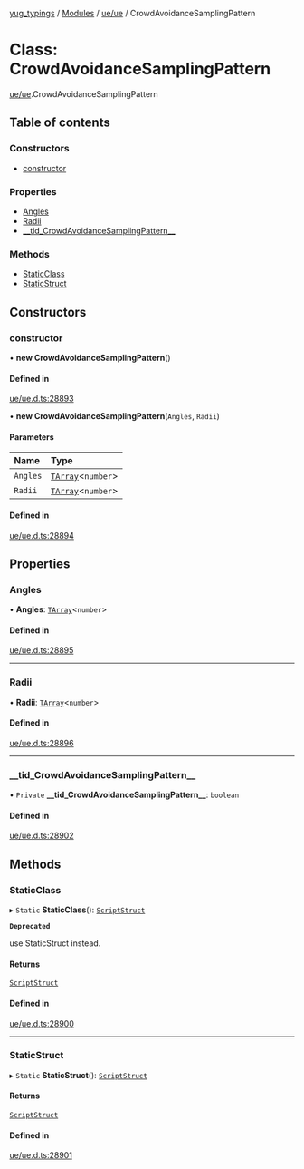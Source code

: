 [yug_typings](../README.md) / [Modules](../modules.md) / [ue/ue](../modules/ue_ue.md) / CrowdAvoidanceSamplingPattern

# Class: CrowdAvoidanceSamplingPattern

[ue/ue](../modules/ue_ue.md).CrowdAvoidanceSamplingPattern

## Table of contents

### Constructors

- [constructor](ue_ue.CrowdAvoidanceSamplingPattern.md#constructor)

### Properties

- [Angles](ue_ue.CrowdAvoidanceSamplingPattern.md#angles)
- [Radii](ue_ue.CrowdAvoidanceSamplingPattern.md#radii)
- [\_\_tid\_CrowdAvoidanceSamplingPattern\_\_](ue_ue.CrowdAvoidanceSamplingPattern.md#__tid_crowdavoidancesamplingpattern__)

### Methods

- [StaticClass](ue_ue.CrowdAvoidanceSamplingPattern.md#staticclass)
- [StaticStruct](ue_ue.CrowdAvoidanceSamplingPattern.md#staticstruct)

## Constructors

### constructor

• **new CrowdAvoidanceSamplingPattern**()

#### Defined in

[ue/ue.d.ts:28893](https://github.com/YugMetaverse/yug_typings/blob/b7d9b19/ue/ue.d.ts#L28893)

• **new CrowdAvoidanceSamplingPattern**(`Angles`, `Radii`)

#### Parameters

| Name | Type |
| :------ | :------ |
| `Angles` | [`TArray`](../interfaces/ue_puerts.TArray.md)<`number`\> |
| `Radii` | [`TArray`](../interfaces/ue_puerts.TArray.md)<`number`\> |

#### Defined in

[ue/ue.d.ts:28894](https://github.com/YugMetaverse/yug_typings/blob/b7d9b19/ue/ue.d.ts#L28894)

## Properties

### Angles

• **Angles**: [`TArray`](../interfaces/ue_puerts.TArray.md)<`number`\>

#### Defined in

[ue/ue.d.ts:28895](https://github.com/YugMetaverse/yug_typings/blob/b7d9b19/ue/ue.d.ts#L28895)

___

### Radii

• **Radii**: [`TArray`](../interfaces/ue_puerts.TArray.md)<`number`\>

#### Defined in

[ue/ue.d.ts:28896](https://github.com/YugMetaverse/yug_typings/blob/b7d9b19/ue/ue.d.ts#L28896)

___

### \_\_tid\_CrowdAvoidanceSamplingPattern\_\_

• `Private` **\_\_tid\_CrowdAvoidanceSamplingPattern\_\_**: `boolean`

#### Defined in

[ue/ue.d.ts:28902](https://github.com/YugMetaverse/yug_typings/blob/b7d9b19/ue/ue.d.ts#L28902)

## Methods

### StaticClass

▸ `Static` **StaticClass**(): [`ScriptStruct`](ue_ue.ScriptStruct.md)

**`Deprecated`**

use StaticStruct instead.

#### Returns

[`ScriptStruct`](ue_ue.ScriptStruct.md)

#### Defined in

[ue/ue.d.ts:28900](https://github.com/YugMetaverse/yug_typings/blob/b7d9b19/ue/ue.d.ts#L28900)

___

### StaticStruct

▸ `Static` **StaticStruct**(): [`ScriptStruct`](ue_ue.ScriptStruct.md)

#### Returns

[`ScriptStruct`](ue_ue.ScriptStruct.md)

#### Defined in

[ue/ue.d.ts:28901](https://github.com/YugMetaverse/yug_typings/blob/b7d9b19/ue/ue.d.ts#L28901)
